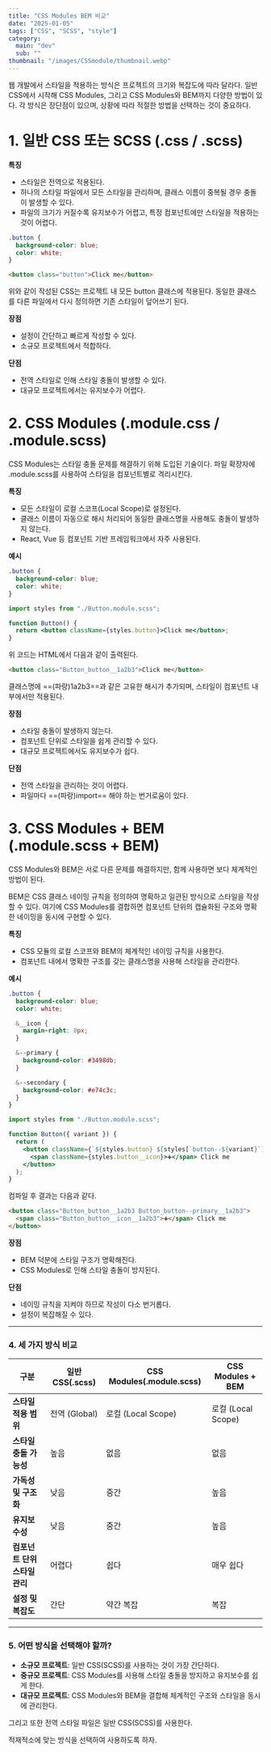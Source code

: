 ```yaml
---
title: "CSS Modules BEM 비교"
date: "2025-01-05"
tags: ["CSS", "SCSS", "style"]
category:
  main: "dev"
  sub: ""
thumbnail: "/images/CSSmodule/thumbnail.webp"
---
```


웹 개발에서 스타일을 적용하는 방식은 프로젝트의 크기와 복잡도에 따라 달라다. 일반 CSS에서 시작해 CSS Modules, 그리고 CSS Modules와 BEM까지 다양한 방법이 있다. 각 방식은 장단점이 있으며, 상황에 따라 적절한 방법을 선택하는 것이 중요하다.

# 1. 일반 CSS 또는 SCSS (.css / .scss)

**특징**

- 스타일은 전역으로 적용된다.
- 하나의 스타일 파일에서 모든 스타일을 관리하며, 클래스 이름이 중복될 경우 충돌이 발생할 수 있다.
- 파일의 크기가 커질수록 유지보수가 어렵고, 특정 컴포넌트에만 스타일을 적용하는 것이 어렵다.

```scss
.button {
  background-color: blue;
  color: white;
}
```

```html
<button class="button">Click me</button>
```

위와 같이 작성된 CSS는 프로젝트 내 모든 button 클래스에 적용된다. 동일한 클래스를 다른 파일에서 다시 정의하면 기존 스타일이 덮어쓰기 된다.

**장점**

- 설정이 간단하고 빠르게 작성할 수 있다.
- 소규모 프로젝트에서 적합하다.

**단점**

- 전역 스타일로 인해 스타일 충돌이 발생할 수 있다.
- 대규모 프로젝트에서는 유지보수가 어렵다.

# 2. CSS Modules (.module.css / .module.scss)

CSS Modules는 스타일 충돌 문제를 해결하기 위해 도입된 기술이다. 파일 확장자에 .module.scss를 사용하여 스타일을 컴포넌트별로 격리시킨다.

**특징**

- 모든 스타일이 로컬 스코프(Local Scope)로 설정된다.
- 클래스 이름이 자동으로 해시 처리되어 동일한 클래스명을 사용해도 충돌이 발생하지 않는다.
- React, Vue 등 컴포넌트 기반 프레임워크에서 자주 사용된다.

**예시**

```scss
.button {
  background-color: blue;
  color: white;
}
```

```jsx
import styles from "./Button.module.scss";

function Button() {
  return <button className={styles.button}>Click me</button>;
}
```

위 코드는 HTML에서 다음과 같이 출력된다.

```html
<button class="Button_button__1a2b3">Click me</button>
```

클래스명에 ==(파랑)1a2b3==과 같은 고유한 해시가 추가되며, 스타일이 컴포넌트 내부에서만 적용된다.

**장점**

- 스타일 충돌이 발생하지 않는다.
- 컴포넌트 단위로 스타일을 쉽게 관리할 수 있다.
- 대규모 프로젝트에서도 유지보수가 쉽다.

**단점**

- 전역 스타일을 관리하는 것이 어렵다.
- 파일마다 ==(파랑)import== 해야 하는 번거로움이 있다.

# 3. CSS Modules + BEM (.module.scss + BEM)

CSS Modules와 BEM은 서로 다른 문제를 해결하지만, 함께 사용하면 보다 체계적인 방법이 된다.

BEM은 CSS 클래스 네이밍 규칙을 정의하여 명확하고 일관된 방식으로 스타일을 작성할 수 있다. 여기에 CSS Modules를 결합하면 컴포넌트 단위의 캡슐화된 구조와 명확한 네이밍을 동시에 구현할 수 있다.

**특징**

- CSS 모듈의 로컬 스코프와 BEM의 체계적인 네이밍 규칙을 사용한다.
- 컴포넌트 내에서 명확한 구조를 갖는 클래스명을 사용해 스타일을 관리한다.

**예시**

```scss
.button {
  background-color: blue;
  color: white;

  &__icon {
    margin-right: 8px;
  }

  &--primary {
    background-color: #3498db;
  }

  &--secondary {
    background-color: #e74c3c;
  }
}
```

```jsx
import styles from "./Button.module.scss";

function Button({ variant }) {
  return (
    <button className={`${styles.button} ${styles[`button--${variant}`]}`}>
      <span className={styles.button__icon}>➕</span> Click me
    </button>
  );
}
```

컴파일 후 결과는 다음과 같다.

```html
<button class="Button_button__1a2b3 Button_button--primary__1a2b3">
  <span class="Button_button__icon__1a2b3">➕</span> Click me
</button>
```

**장점**

- BEM 덕분에 스타일 구조가 명확해진다.
- CSS Modules로 인해 스타일 충돌이 방지된다.

**단점**

- 네이밍 규칙을 지켜야 하므로 작성이 다소 번거롭다.
- 설정이 복잡해질 수 있다.

---

### 4. 세 가지 방식 비교

| 구분                          | 일반 CSS(.scss) | CSS Modules(.module.scss) | CSS Modules + BEM  |
| ----------------------------- | --------------- | ------------------------- | ------------------ |
| **스타일 적용 범위**          | 전역 (Global)   | 로컬 (Local Scope)        | 로컬 (Local Scope) |
| **스타일 충돌 가능성**        | 높음            | 없음                      | 없음               |
| **가독성 및 구조화**          | 낮음            | 중간                      | 높음               |
| **유지보수성**                | 낮음            | 중간                      | 높음               |
| **컴포넌트 단위 스타일 관리** | 어렵다          | 쉽다                      | 매우 쉽다          |
| **설정 및 복잡도**            | 간단            | 약간 복잡                 | 복잡               |

---

### 5. 어떤 방식을 선택해야 할까?

- **소규모 프로젝트**: 일반 CSS(SCSS)를 사용하는 것이 가장 간단하다.
- **중규모 프로젝트**: CSS Modules를 사용해 스타일 충돌을 방지하고 유지보수를 쉽게 한다.
- **대규모 프로젝트**: CSS Modules와 BEM을 결합해 체계적인 구조와 스타일을 동시에 관리한다.

그리고 또한 전역 스타일 파일은 일반 CSS(SCSS)를 사용한다.

적재적소에 맞는 방식을 선택하여 사용하도록 하자.
